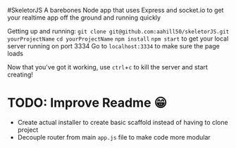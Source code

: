 #SkeletorJS
A barebones Node app that uses Express and socket.io to get your realtime app off the ground and running quickly

Getting up and running:
```git clone git@github.com:aahill50/skeletorJS.git yourProjectName```
```cd yourProjectName```
```npm install```
```npm start``` to get your local server running on port 3334
Go to ```localhost:3334``` to make sure the page loads

Now that you've got it working, use ```ctrl```+```c``` to kill the server and start creating!


TODO: Improve Readme :grin:
================
* Create actual installer to create basic scaffold instead of having to clone project
* Decouple router from main ```app.js``` file to make code more modular
